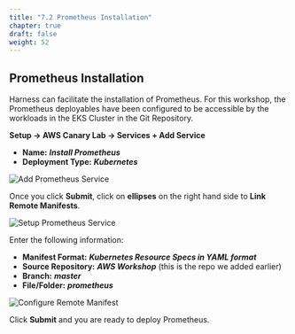 ```yaml
---
title: "7.2 Prometheus Installation"
chapter: true
draft: false
weight: 52
---
```


## Prometheus Installation

Harness can facilitate the installation of Prometheus. For this workshop, the Prometheus deployables have been configured to be accessible by the workloads in the  EKS Cluster in the Git Repository. 

**Setup -> AWS Canary Lab -> Services  + Add Service**

* **Name:** ***Install Prometheus***
* **Deployment Type:** ***Kubernetes***

![Add Prometheus Service](/images/prometheus_service.png)

Once you click **Submit**, click on **ellipses** on the right hand side to **Link Remote Manifests**. 

![Setup Prometheus Service](/images/prometheus_service_setup.png)

Enter the following information:

* **Manifest Format:** ***Kubernetes Resource Specs in YAML format***
* **Source Repository:** ***AWS Workshop*** (this is the repo we added earlier)
* **Branch:** ***master***
* **File/Folder:** ***prometheus***

![Configure Remote Manifest](/images/remote_manifest.png)

Click **Submit** and you are ready to deploy Prometheus. 

